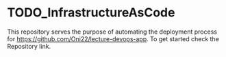 # TODO_InfrastructureAsCode
This repository serves the purpose of automating the deployment process for https://github.com/Oni22/lecture-devops-app. To get started check the Repository link.
